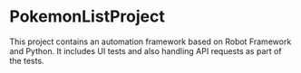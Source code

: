 # PokemonListProject
This project contains an automation framework based on Robot Framework and Python. It includes UI tests and also handling API requests as part of the tests.

